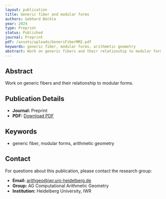 ```yaml
---
layout: publication
title: Generic fiber and modular forms
authors: Gebhard Böckle
year: 2024
type: Preprint
status: Published
journal: Preprint
pdf: /assets/uploads/GeneriFiberMM2.pdf
keywords: generic fiber, modular forms, arithmetic geometry
abstract: Work on generic fibers and their relationship to modular forms.
---
```


## Abstract

Work on generic fibers and their relationship to modular forms.

## Publication Details

- **Journal:** Preprint
- **PDF:** [Download PDF](/assets/uploads/GeneriFiberMM2.pdf)

## Keywords

- generic fiber, modular forms, arithmetic geometry


## Contact

For questions about this publication, please contact the research group:
- **Email:** arithgeo@iwr.uni-heidelberg.de
- **Group:** AG Computational Arithmetic Geometry
- **Institution:** Heidelberg University, IWR